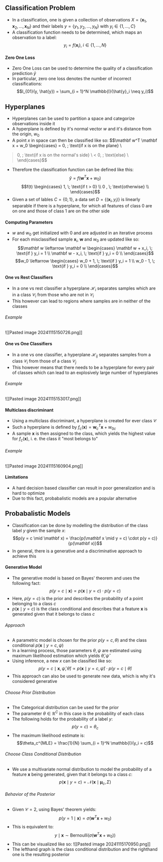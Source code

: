 ## Classification Problem
- In a classification, one is given a collection of observations $X = \{\mathbf x_1, \mathbf x_2, ..., \mathbf x_N\}$ and their labels $y = \{y_1, y_2, ..., y_N\}$ with $y_i \in \{1, ..., C\}$
- A classification function needs to be determined, which maps an observation to a label:
$$y_i = f(\mathbf x_i), \; i \in \{1, ..., N\}$$
#### Zero One Loss
- Zero One Loss can be used to determine the quality of a classification prediction $\hat{y}$
- In particular, zero one loss denotes the number of incorrect classifications:
$$l_{01}(y, \hat{y}) = \sum_{i = 1}^N \mathbb{I}(\hat{y}_i \neq y_i)$$
## Hyperplanes
- Hyperplanes can be used to partition a space and categorize observations inside it
- A hyperplane is defined by it's normal vector $w$ and it's distance from the origin, $w_0$
- A point $x$ in space can then be classified like so:
$$\mathbf w^T \mathbf x + w_0 \begin{cases}
= 0, \; \text{if x is on the plane} \\
> 0, \; \text{if x is on the normal's side} \\
< 0, \; \text{else} \\
\end{cases}$$
- Therefore the classification function can be defined like this:
$$\hat{y} = f(\mathbf w^T \mathbf x + w_0)$$
$$f(t) \begin{cases}
1, \; \text{if t > 0} \\
0 , \; \text{otherwise} \\
\end{cases}$$
- Given a set of lables $C = \{0, 1\}$, a data set $D = \{(\mathbf x_i, y_i)\}$ is linearly separable if there is a hyperplane, for which all features of class $0$ are on one and those of class $1$ are on the other side
#### Computing Parameters
- $w$ and $w_0$ get initialized with $0$ and are adjusted in an iterative process 
- For each misclassified sample $\mathbf x_i$, $\mathbf w$ and $w_0$ are updated like so:
$$\mathbf w \leftarrow \mathbf w \begin{cases}
\mathbf w + x_i, \; \text{if } y_i = 1 \\
\mathbf w - x_i, \; \text{if } y_i = 0 \\
\end{cases}$$ $$w_0 \leftarrow \begin{cases} w_0 + 1, \; \text{if } y_i = 1 \\ w_0 - 1, \; \text{if } y_i = 0 \\
\end{cases}$$
#### One vs Rest Classifiers
- In a one vs rest classifier a hyperplane $\mathcal{H}_i$ separates samples which are in a class $\mathcal{C}_i$ from those who are not in $\mathcal{C}_i$
- This however can lead to regions where samples are in neither of the classes
###### Example
![[Pasted image 20241115150726.png]]
#### One vs One Classifiers
- In a one vs one classifier, a hyperplane $\mathcal{H}_{ij}$ separates samples from a class $\mathcal{C}_i$ from those of a class $\mathcal{C}_j$
- This however means that there needs to be a hyperplane for every pair of classes which can lead to an explosively large number of hyperplanes
###### Example
![[Pasted image 20241115153017.png]]
#### Multiclass discriminant
- Using a multiclass discriminant, a hyperplane is created for ever class $\mathcal{C}$
- Such a hyperplane is defined by $f_c(\mathbf x) = \mathbf w_c^T \mathbf x + w_{0c}$
- A sample $\mathbf x$ is then assigned to the class, which yields the highest value for $f_c(\mathbf x)$, i. e. the class it "most belongs to"
###### Example
![[Pasted image 20241115160904.png]]
#### Limitations
- A hard decision based classifier can result in poor generalization and is hard to optimize
- Due to this fact, probabalistic models are a popular alternative
## Probabalistic Models
- Classification can be done by modelling the distribution of the class label $y$ given the sample $x$:
$$p(y = c \mid \mathbf x) = \frac{p(\mathbf x \mid y = c) \cdot p(y = c)}{p(\mathbf x)}$$
- In general, there is a generative and a discriminative approach to achieve this
#### Generative Model
- The generative model is based on Bayes' theorem and uses the following fact:
$$p(y = c \mid \mathbf x) \propto p(\mathbf x \mid y = c) \cdot p(y = c)$$
- Here, $p(y = c)$ is the prior and describes the probability of a point belonging to a class $c$ 
- $p(\mathbf x \mid y = c)$ is the class conditional and describes that a feature $\mathbf x$ is generated given that it belongs to class $c$
###### Approach
- A parametric model is chosen for the prior $p(y = c, \theta)$ and the class conditional $p(\mathbf x \mid y = c, \psi)$
- In a learning process, those parameters $\theta, \psi$ are estimated using maximum likelihood estimation which yields $\hat{\theta}, \hat{\psi}$
- Using inference, a new $x$ can be classified like so:
$$p(y = c \mid \mathbf x, \hat{\psi}, \hat{\theta}) \propto p(\mathbf x \mid y = c, \hat{\psi}) \cdot p(y = c \mid \hat{\theta})$$
- This approach can also be used to generate new data, which is why it's considered generative
###### Choose Prior Distribution
- The Categorical distribution can be used for the prior
- The parameter $\theta \in \mathbb{R}^{C}$  in this case is the probability of each class
- The following holds for the probability of a label $y$:
$$p(y = c) = \theta_c$$
- The maximum likelihood estimate is:
$$\theta_c^{MLE} = \frac{1}{N} \sum_{i = 1}^N \mathbb{I}(y_i = c)$$
###### Choose Class Conditional Distribution
- We use a multivariate normal distribution to model the probability of a feature $\mathbf x$ being generated, given that it belongs to a class $c$:
$$p(\mathbf x \mid y = c) = \mathcal{N}(\mathbf x \mid \mathbf{\mu}_c, \Sigma)$$
###### Behavior of the Posterior
- Given $\mathcal{C} = 2$, using Bayes' theorem yields:
$$p(y = 1 \mid \mathbf x) = \sigma(\mathbf w^T \mathbf x + w_0)$$
- This is equivalent to:
$$y \mid \mathbf x \sim \text{Bernoulli}(\sigma(\mathbf w^T \mathbf x + w_0))$$
- This can be visualized like so:
![[Pasted image 20241115170950.png]]
- The lefthand graph is the class conditional distribution and the righthand one is the resulting posterior